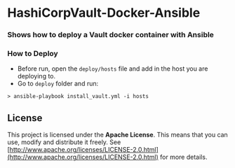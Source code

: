 # HashiCorpVault-Docker-Ansible
### Shows how to deploy a Vault docker container with Ansible
 
### How to Deploy

- Before run, open the `deploy/hosts` file and add in the host you are deploying to.
- Go to `deploy` folder and run: 

```
> ansible-playbook install_vault.yml -i hosts
```

## License

This project is licensed under the **Apache License**. This means that you can use, modify and distribute it freely. See [http://www.apache.org/licenses/LICENSE-2.0.html](http://www.apache.org/licenses/LICENSE-2.0.html) for more details.